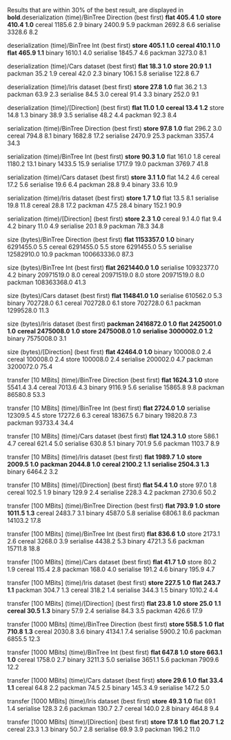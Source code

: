 Results that are within 30% of the best result, are displayed in **bold**.deserialization (time)/BinTree Direction (best first)
**flat            405.4     1.0**
**store           410.4     1.0**
cereal         1185.6     2.9
binary         2400.9     5.9
packman        2692.8     6.6
serialise      3328.6     8.2

deserialization (time)/BinTree Int (best first)
**store           405.1     1.0**
**cereal          410.1     1.0**
**flat            465.9     1.1**
binary         1610.1     4.0
serialise      1845.7     4.6
packman        3273.0     8.1

deserialization (time)/Cars dataset (best first)
**flat             18.3     1.0**
**store            20.9     1.1**
packman          35.2     1.9
cereal           42.0     2.3
binary          106.1     5.8
serialise       122.8     6.7

deserialization (time)/Iris dataset (best first)
**store            27.8     1.0**
flat             36.2     1.3
packman          63.9     2.3
serialise        84.5     3.0
cereal           91.4     3.3
binary          252.0     9.1

deserialization (time)/[Direction] (best first)
**flat             11.0     1.0**
**cereal           13.4     1.2**
store            14.8     1.3
binary           38.9     3.5
serialise        48.2     4.4
packman          92.3     8.4

serialization (time)/BinTree Direction (best first)
**store            97.8     1.0**
flat            296.2     3.0
cereal          794.8     8.1
binary         1682.8    17.2
serialise      2470.9    25.3
packman        3357.4    34.3

serialization (time)/BinTree Int (best first)
**store            90.3     1.0**
flat            161.0     1.8
cereal         1180.2    13.1
binary         1433.5    15.9
serialise      1717.9    19.0
packman        3769.7    41.8

serialization (time)/Cars dataset (best first)
**store             3.1     1.0**
flat             14.2     4.6
cereal           17.2     5.6
serialise        19.6     6.4
packman          28.8     9.4
binary           33.6    10.9

serialization (time)/Iris dataset (best first)
**store             1.7     1.0**
flat             13.5     8.1
serialise        19.8    11.8
cereal           28.8    17.2
packman          47.5    28.4
binary          152.1    90.9

serialization (time)/[Direction] (best first)
**store             2.3     1.0**
cereal            9.1     4.0
flat              9.4     4.2
binary           11.0     4.9
serialise        20.1     8.9
packman          78.3    34.8

size (bytes)/BinTree Direction (best first)
**flat        1153357.0     1.0**
binary      6291455.0     5.5
cereal      6291455.0     5.5
store       6291455.0     5.5
serialise  12582910.0    10.9
packman   100663336.0    87.3

size (bytes)/BinTree Int (best first)
**flat        2621440.0     1.0**
serialise  10932377.0     4.2
binary     20971519.0     8.0
cereal     20971519.0     8.0
store      20971519.0     8.0
packman   108363368.0    41.3

size (bytes)/Cars dataset (best first)
**flat         114841.0     1.0**
serialise    610562.0     5.3
binary       702728.0     6.1
cereal       702728.0     6.1
store        702728.0     6.1
packman     1299528.0    11.3

size (bytes)/Iris dataset (best first)
**packman     2416872.0     1.0**
**flat        2425001.0     1.0**
**cereal      2475008.0     1.0**
**store       2475008.0     1.0**
**serialise   3000002.0     1.2**
binary      7575008.0     3.1

size (bytes)/[Direction] (best first)
**flat          42464.0     1.0**
binary       100008.0     2.4
cereal       100008.0     2.4
store        100008.0     2.4
serialise    200002.0     4.7
packman     3200072.0    75.4

transfer [10 MBits] (time)/BinTree Direction (best first)
**flat           1624.3     1.0**
store          5541.4     3.4
cereal         7013.6     4.3
binary         9116.9     5.6
serialise     15865.8     9.8
packman       86580.8    53.3

transfer [10 MBits] (time)/BinTree Int (best first)
**flat           2724.0     1.0**
serialise     12309.5     4.5
store         17272.6     6.3
cereal        18367.5     6.7
binary        19820.8     7.3
packman       93733.4    34.4

transfer [10 MBits] (time)/Cars dataset (best first)
**flat            124.3     1.0**
store           586.1     4.7
cereal          621.4     5.0
serialise       630.8     5.1
binary          701.9     5.6
packman        1103.7     8.9

transfer [10 MBits] (time)/Iris dataset (best first)
**flat           1989.7     1.0**
**store          2009.5     1.0**
**packman        2044.8     1.0**
**cereal         2100.2     1.1**
**serialise      2504.3     1.3**
binary         6464.2     3.2

transfer [10 MBits] (time)/[Direction] (best first)
**flat             54.4     1.0**
store            97.0     1.8
cereal          102.5     1.9
binary          129.9     2.4
serialise       228.3     4.2
packman        2730.6    50.2

transfer [100 MBits] (time)/BinTree Direction (best first)
**flat            793.9     1.0**
**store          1011.5     1.3**
cereal         2483.7     3.1
binary         4587.0     5.8
serialise      6806.1     8.6
packman       14103.2    17.8

transfer [100 MBits] (time)/BinTree Int (best first)
**flat            836.6     1.0**
store          2173.1     2.6
cereal         3268.0     3.9
serialise      4438.2     5.3
binary         4721.3     5.6
packman       15711.8    18.8

transfer [100 MBits] (time)/Cars dataset (best first)
**flat             41.7     1.0**
store            80.2     1.9
cereal          115.4     2.8
packman         168.0     4.0
serialise       191.2     4.6
binary          195.9     4.7

transfer [100 MBits] (time)/Iris dataset (best first)
**store           227.5     1.0**
**flat            243.7     1.1**
packman         304.7     1.3
cereal          318.2     1.4
serialise       344.3     1.5
binary         1010.2     4.4

transfer [100 MBits] (time)/[Direction] (best first)
**flat             23.8     1.0**
**store            25.0     1.1**
**cereal           30.5     1.3**
binary           57.9     2.4
serialise        84.3     3.5
packman         426.6    17.9

transfer [1000 MBits] (time)/BinTree Direction (best first)
**store           558.5     1.0**
**flat            710.8     1.3**
cereal         2030.8     3.6
binary         4134.1     7.4
serialise      5900.2    10.6
packman        6855.5    12.3

transfer [1000 MBits] (time)/BinTree Int (best first)
**flat            647.8     1.0**
**store           663.1     1.0**
cereal         1758.0     2.7
binary         3211.3     5.0
serialise      3651.1     5.6
packman        7909.6    12.2

transfer [1000 MBits] (time)/Cars dataset (best first)
**store            29.6     1.0**
**flat             33.4     1.1**
cereal           64.8     2.2
packman          74.5     2.5
binary          145.3     4.9
serialise       147.2     5.0

transfer [1000 MBits] (time)/Iris dataset (best first)
**store            49.3     1.0**
flat             69.1     1.4
serialise       128.3     2.6
packman         130.7     2.7
cereal          140.0     2.8
binary          464.8     9.4

transfer [1000 MBits] (time)/[Direction] (best first)
**store            17.8     1.0**
**flat             20.7     1.2**
cereal           23.3     1.3
binary           50.7     2.8
serialise        69.9     3.9
packman         196.2    11.0

